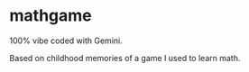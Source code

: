 # mathgame

100% vibe coded with Gemini.

Based on childhood memories of a game I used to learn math.
